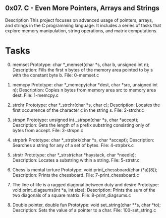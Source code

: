 ## 0x07. C - Even More Pointers, Arrays and Strings

Description
This project focuses on advanced usage of pointers, arrays, and strings in the C programming language. It includes a series of tasks that explore memory manipulation, string operations, and matrix computations.

# Tasks

0. memset
Prototype: char *_memset(char *s, char b, unsigned int n);
Description: Fills the first n bytes of the memory area pointed to by s with the constant byte b.
File: 0-memset.c

1. memcpy
Prototype: char *_memcpy(char *dest, char *src, unsigned int n);
Description: Copies n bytes from memory area src to memory area dest.
File: 1-memcpy.c

2. strchr
Prototype: char *_strchr(char *s, char c);
Description: Locates the first occurrence of the character c in the string s.
File: 2-strchr.c

3. strspn
Prototype: unsigned int _strspn(char *s, char *accept);
Description: Gets the length of a prefix substring consisting only of bytes from accept.
File: 3-strspn.c

4. strpbrk
Prototype: char *_strpbrk(char *s, char *accept);
Description: Searches a string for any of a set of bytes.
File: 4-strpbrk.c

5. strstr
Prototype: char *_strstr(char *haystack, char *needle);
Description: Locates a substring within a string.
File: 5-strstr.c

6. Chess is mental torture
Prototype: void print_chessboard(char (*a)[8]);
Description: Prints the chessboard.
File: 7-print_chessboard.c

7. The line of life is a ragged diagonal between duty and desire
Prototype: void print_diagsums(int *a, int size);
Description: Prints the sum of the two diagonals of a square matrix.
File: 8-print_diagsums.c

8. Double pointer, double fun
Prototype: void set_string(char **s, char *to);
Description: Sets the value of a pointer to a char.
File: 100-set_string.c
